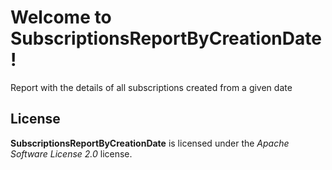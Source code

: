 # Welcome to SubscriptionsReportByCreationDate !


Report with the details of all subscriptions created from a given date



## License

**SubscriptionsReportByCreationDate** is licensed under the *Apache Software License 2.0* license.
